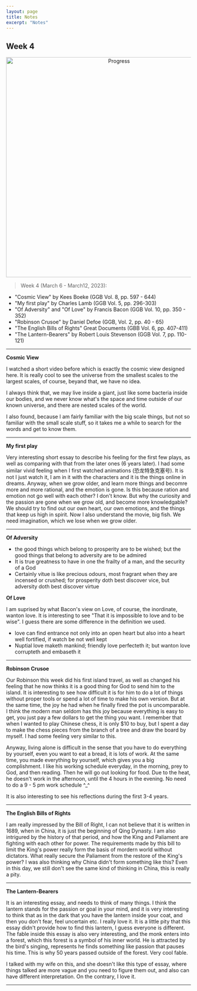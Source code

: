 ```yaml
---
layout: page
title: Notes
excerpt: "Notes"
---
```


## Week 4

<center><img src="https://github.com/qingkaikong/qingkaikong.github.io/raw/main/images/GGB_img/progress_week_4.jpg" alt="Progress" style="width: 600px;"/></center>

> Week 4 (March 6 - March12, 2023): 
* "Cosmic View" by Kees Boeke (GGB Vol. 8, pp. 597 - 644)   
* "My first play" by Charles Lamb (GGB  Vol. 5, pp. 296-303)    
* "Of Adversity" and "Of Love" by Francis Bacon (GGB Vol. 10, pp. 350 - 352)   
* "Robinson Crusoe" by Daniel Defoe (GGB, Vol. 2, pp. 40 - 65)
* "The English Bills of Rights" Great Documents (GBB Vol. 6, pp. 407-411)  
* "The Lantern-Bearers" by Robert Louis Stevenson (GGB Vol. 7, pp. 110-121)    


---

**Cosmic View**

I watched a short video before which is exactly the cosmic view designed here. It is really cool to see the universe from the smallest scales to the largest scales, of course, beyand that, we have no idea. 

I always think that, we may live inside a giant, just like some bacteria inside our bodies, and we never know what's the space and time outside of our known universe, and there are nested scales of the world. 

I also found, because I am fairly familiar with the big scale things, but not so familiar with the small scale stuff, so it takes me a while to search for the words and get to know them. 

---

**My first play**

Very interesting short essay to describe his feeling for the first few plays, as well as comparing with that from the later ones (6 years later). I had some similar vivid feeling when I first watched animations (恐龙特急克塞号). It is not I just watch it, I am in it with the characters and it is the things online in dreams. Anyway, when we grow older, and learn more things and becomre more and more rational, and the emotion is gone. Is this because ration and emotion not go well with each other? I don't know. But why the curiosity and the passion are gone when we grow old, and become more knowledgable? We should try to find out our own heart, our own emotions, and the things that keep us high in spirit. Now I also understand the movie, big fish. We need imagination, which we lose when we grow older. 

---

**Of Adversity** 
* the good things which belong to prosperity are to be wished; but the good things that belong to adversity are to be admired
* It is true greatness to have in one the frailty of a man, and the security of a God
* Certainly vitue is like precious odours, most fragrant when they are incensed or crushed; for prosperity doth best discover vice, but adversity doth best discover virtue

**Of Love**

I am suprised by what Bacon's view on Love, of course, the inordinate, wanton love. It is interesting to see "That it is impossible to love and to be wise". I guess there are some difference in the definition we used. 

* love can find entrance not only into an open heart but also into a heart well fortified, if watch be not well kept
* Nuptial love maketh mankind; friendly love perfecteth it; but wanton love corrupteth and embaseth it 

---

**Robinson Crusoe**

Our Robinson this week did his first island travel, as well as changed his feeling that he now thinks it is a good thing for God to send him to the island. It is interesting to see how difficult it is for him to do a lot of things without proper tools or spend a lot of time to make his own version. But at the same time, the joy he had when he finally fired the pot is uncomparable. I think the modern man seldom has this joy because everything is easy to get, you just pay a few dollars to get the thing you want. I remember that when I wanted to play Chinese chess, it is only $10 to buy, but I spent a day to make the chess pieces from the branch of a tree and draw the board by myself. I had some feeling very similar to this. 

Anyway, living alone is difficult in the sense that you have to do everything by yourself, even you want to eat a bread, it is lots of work. At the same time, you made everything by yourself, which gives you a big complishment. I like his working schedule everyday, in the morning, prey to God, and then reading. Then he will go out looking for food. Due to the heat, he doesn't work in the afternoon, until the 4 hours in the evening. No need to do a 9 - 5 pm work schedule ^_^

It is also interesting to see his reflections during the first 3-4 years. 
 

---

**The English Bills of Rights**

I am really impressed by the Bill of Right, I can not believe that it is written in 1689, when in China, it is just the beginning of Qing Dynasty. I am also intrigured by the history of that period, and how the King and Paliament are fighting with each other for power. The requirements made by this bill to limit the King's power really form the basis of mordern world without dictators. What really secure the Paliament from the restore of the King's power? I was also thinking why China didn't form something like this? Even in this day, we still don't see the same kind of thinking in China, this is really a pity. 

---

**The Lantern-Bearers**

It is an interesting essay, and needs to think of many things. I think the lantern stands for the passion or goal in your mind, and it is very interesting to think that as in the dark that you have the lantern inside your coat, and then you don't fear, feel uncertain etc. I really love it. It is a little pity that this essay didn't provide how to find this lantern, I guess everyone is different. The fable inside this essay is also very interesting, and the monk enters into a forest, which this forest is a symbol of his inner world. He is attracted by the bird's singing, represents he finds something like passion that pauses his time. This is why 50 years passed outside of the forest. Very cool fable. 

I talked with my wife on this, and she doesn't like this type of essay, where things talked are more vague and you need to figure them out, and also can have different interpretation. On the contrary, I love it. 

---